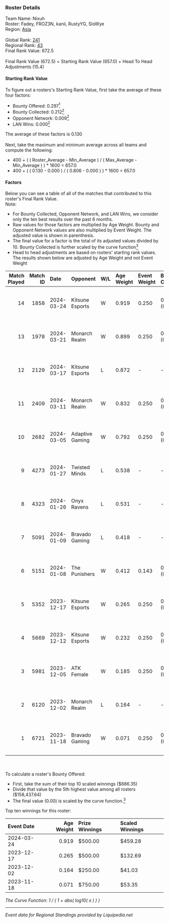 ### Roster Details<br />
Team Name: Nixuh<br />
Roster: Fadey, FROZ3N, kanii, RustyYG, SloWye<br />
Region: [Asia]( ../standings_asia.md)<br />
<br />
Global Rank: [241](../standings_global.md)<br />
Regional Rank: [43]( ../standings_asia.md)<br />
Final Rank Value:  672.5<br />
<br />
Final Rank Value (672.5) = Starting Rank Value (657.0) + Head To Head Adjustments (15.4)<br />

#### Starting Rank Value<br />
To figure out a rosters's Starting Rank Value, first take the average of these four factors:<br />
- Bounty Offered: 0.297[<sup>1</sup>](#table2)
- Bounty Collected: 0.212[<sup>2</sup>](#table1)
- Opponent Network: 0.009[<sup>2</sup>](#table1)
- LAN Wins: 0.000[<sup>2</sup>](#table1)

The average of these factors is 0.130<br />
<br />
Next, take the maximum and minimum average across all teams and compute the following:<br />
- 400 + ( ( Roster_Average - Min_Average ) / ( Max_Average - Min_Average ) ) * 1600 = 657.0
- 400 + ( ( 0.130 - 0.000 ) / ( 0.806 - 0.000 ) ) * 1600 = 657.0


#### Factors<br />
Below you can see a table of all of the matches that contributed to this roster's Final Rank Value.<br />
Note:<br />

- For Bounty Collected, Opponent Network, and LAN Wins, we consider only the ten best results over the past 6 months.
- Raw values for those factors are multiplied by Age Weight. Bounty and Opponent Network values are also multiplied by Event Weight. The adjusted value is shown in parenthesis.
- The final value for a factor is the total of its adjusted values divided by 10. Bounty Collected is further scaled by the curve function[<sup>3</sup>](#curveFunction)
- Head to head adjustments are based on rosters' starting rank values. The results shown below are adjusted by Age Weight and not Event Weight
<span id="table1"></span><br />


| Match Played | Match ID | Date       | Opponent        | W/L | Age Weight | Event Weight | Bounty Collected | Opponent Network | LAN Wins      | H2H Adj. | Roster                                    |
| -: | -: | :- | :- | :- | :- | :- | :- | :- | :- | -: | :- |
|           14 |     1858 | 2024-03-24 | Kitsune Esports | W   | 0.919      | 0.250        | 0.002 (0.000)    | 0.097 (0.022)    | false (0.000) |    12.95 | Fadey, FROZ3N, kanii, RustyYG, SloWye     |
|           13 |     1978 | 2024-03-21 | Monarch Realm   | W   | 0.899      | 0.250        | 0.002 (0.000)    | 0.095 (0.021)    | false (0.000) |    12.96 | Fadey, FROZ3N, kanii, RustyYG, SloWye     |
|           12 |     2129 | 2024-03-17 | Kitsune Esports | L   | 0.872      | -            | -                | -                | -             |   -14.87 | Fadey, FROZ3N, kanii, RustyYG, SloWye     |
|           11 |     2409 | 2024-03-11 | Monarch Realm   | W   | 0.832      | 0.250        | 0.002 (0.000)    | 0.095 (0.020)    | false (0.000) |    11.80 | Fadey, FROZ3N, kanii, RustyYG, SloWye     |
|           10 |     2682 | 2024-03-05 | Adaptive Gaming | W   | 0.792      | 0.250        | 0.000 (0.000)    | 0.000 (0.000)    | false (0.000) |     4.94 | Fadey, FROZ3N, kanii, RustyYG, SloWye     |
|            9 |     4273 | 2024-01-27 | Twisted Minds   | L   | 0.538      | -            | -                | -                | -             |    -9.49 | flexeeee, FROZ3N, kanii, RustyYG, zox     |
|            8 |     4323 | 2024-01-26 | Onyx Ravens     | L   | 0.531      | -            | -                | -                | -             |    -7.76 | flexeeee, FROZ3N, kanii, RustyYG, zox     |
|            7 |     5091 | 2024-01-09 | Bravado Gaming  | L   | 0.418      | -            | -                | -                | -             |    -7.62 | Fadey, flexeeee, FROZ3N, kanii, RustyYG   |
|            6 |     5151 | 2024-01-08 | The Punishers   | W   | 0.412      | 0.143        | 0.001 (0.000)    | 0.058 (0.003)    | false (0.000) |     3.92 | Fadey, flexeeee, FROZ3N, kanii, RustyYG   |
|            5 |     5352 | 2023-12-17 | Kitsune Esports | W   | 0.265      | 0.250        | 0.002 (0.000)    | 0.097 (0.006)    | false (0.000) |     3.84 | bLazE, Fadey, flexeeee, FROZ3N, RustyYG   |
|            4 |     5669 | 2023-12-12 | Kitsune Esports | W   | 0.232      | 0.250        | 0.002 (0.000)    | 0.097 (0.006)    | false (0.000) |     3.40 | bLazE, Fadey, flexeeee, FROZ3N, RustyYG   |
|            3 |     5981 | 2023-12-05 | ATK Female      | W   | 0.185      | 0.250        | 0.011 (0.001)    | 0.201 (0.009)    | false (0.000) |     3.25 | bLazE, Fadey, flexeeee, FROZ3N, RustyYG   |
|            2 |     6120 | 2023-12-02 | Monarch Realm   | L   | 0.164      | -            | -                | -                | -             |    -2.84 | Fadey, flexeeee, FROZ3N, Natural, RustyYG |
|            1 |     6721 | 2023-11-18 | Bravado Gaming  | W   | 0.071      | 0.250        | 0.000 (0.000)    | 0.048 (0.001)    | false (0.000) |     0.93 | bLazE, Fadey, flexeeee, FROZ3N, RustyYG   |

<br />
<span id="table2"></span><br />
To calculate a roster's Bounty Offered:<br />

- First, take the sum of their top 10 scaled winnings ($686.35)
- Divide that value by the 5th highest value among all rosters ($158,437.64)
- The final value (0.00) is scaled by the curve function.[<sup>3</sup>](#curveFunction)

Top ten winnings for this roster:<br />

| Event Date | Age Weight | Prize Winnings | Scaled Winnings |
| :- | -: | :- | :- |
| 2024-03-24 |      0.919 | $500.00        | $459.28         |
| 2023-12-17 |      0.265 | $500.00        | $132.69         |
| 2023-12-02 |      0.164 | $250.00        | $41.03          |
| 2023-11-18 |      0.071 | $750.00        | $53.35          |


<span id="curveFunction"></span>_The Curve Function: 1 / ( 1 + abs( log10( x ) ) )_<br />

---
_Event data for Regional Standings provided by Liquipedia.net_<br />
